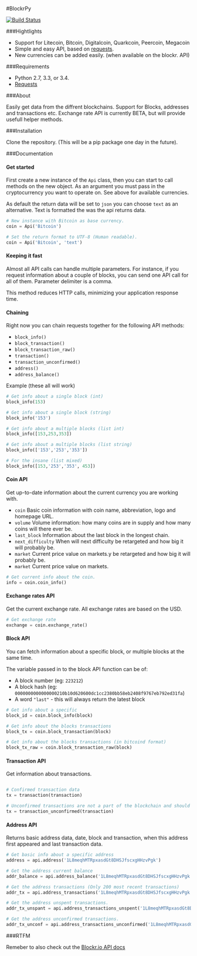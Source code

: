 #BlockrPy

[![Build Status](https://travis-ci.org/stormpat/blockr-python.svg?branch=master)](https://travis-ci.org/stormpat/blockr-python)

###Hightlights

- Support for Litecoin, Bitcoin, Digitalcoin, Quarkcoin, Peercoin, Megacoin
- Simple and easy API, based on [requests](https://github.com/kennethreitz/requests).
- New currencies can be added easily. (when available on the blockr. API)

###Requirements

- Python 2.7, 3.3, or 3.4.
- [Requests](https://github.com/kennethreitz/requests)

###About

Easily get data from the diffrent blockchains. Support for Blocks, addresses and transactions etc.
Exchange rate API is currently BETA, but will provide usefull helper methods.

###Installation

Clone the repository. (This will be a pip package one day in the future).

###Documentation

#### Get started

First create a new instance of the ```Api``` class, then you can start to call
methods on the new object. As an argument you must pass in the cryptocurrency
you want to operate on. See above for available currencies.

As default the return data will be set to ```json``` you can choose ```text```
as an alternative. Text is formatted the was the api returns data.

```python
# New instance with Bitcoin as base currency.
coin = Api('Bitcoin')

# Set the return format to UTF-8 (Human readable).
coin = Api('Bitcoin', 'text')
```

#### Keeping it fast

Almost all API calls can handle multiple parameters. For instance, if you request
information about a couple of blocks, you can send one API call for all of them. Parameter delimiter is a comma.

This method reduces HTTP calls, minimizing your application response time.

#### Chaining

Right now you can chain requests together for the following API methods:

- ```block_info()```
- ```block_transaction()```
- ```block_transaction_raw()```
- ```transaction()```
- ```transaction_unconfirmed()```
- ```address()```
- ```address_balance()```

Example (these all will work)

```python
# Get info about a single block (int)
block_info(153)

# Get info about a single block (string)
block_info('153')

# Get info about a multiple blocks (list int)
block_info([153,253,353])

# Get info about a multiple blocks (list string)
block_info(['153','253','353'])

# For the insane (list mixed)
block_info([153,'253','353', 453])
```

#### Coin API

Get up-to-date information about the current currency you are working with.

- ```coin``` Basic coin information with coin name, abbreviation, logo and homepage URL.
- ```volume``` Volume information: how many coins are in supply and how many coins will there ever be.
- ```last_block``` Information about the last block in the longest chain.
- ```next_difficulty``` When will next difficulty be retargeted and how big it will probably be.
- ```market``` Current price value on markets.y be retargeted and how big it will probably be.
- ```market``` Current price value on markets.

```python
# Get current info about the coin.
info = coin.coin_info()
```

#### Exchange rates API

Get the current exchange rate. All exchange rates are based on the USD.

```python
# Get exchange rate
exchange = coin.exchange_rate()
```

#### Block API

You can fetch information about a specific block, or multiple blocks at the
same time.

The variable passed in to the block API function can be of:

- A block number (eg: ```223212```)
- A block hash (eg: ```0000000000000000210b10d620600dc1cc2380bb58eb2408f9767eb792ed31fa```)
- A word ```"last"``` - this will always return the latest block

```python
# Get info about a specific
block_id = coin.block_info(block)

# Get info about the blocks transactions
block_tx = coin.block_transaction(block)

# Get info about the blocks transactions (in bitcoind format)
block_tx_raw = coin.block_transaction_raw(block)
```

#### Transaction API

Get information about transactions.

```python

# Confirmed transaction data
tx = transaction(transaction)

# Unconfirmed transactions are not a part of the blockchain and should not be trusted!
tx = transaction_unconfirmed(transaction)

```

#### Address API

Returns basic address data, date, block and transaction, when this address first appeared and last transaction data.

```python
# Get basic info about a specific address
address = api.address('1L8meqhMTRpxasdGt8DHSJfscxgHHzvPgk')

# Get the address current balance
addr_balance = api.address_balance('1L8meqhMTRpxasdGt8DHSJfscxgHHzvPgk')

# Get the address transactions (Only 200 most recent transactions)
addr_tx = api.address_transactions('1L8meqhMTRpxasdGt8DHSJfscxgHHzvPgk')

# Get the address unspent transactions.
addr_tx_unspant = api.address_transactions_unspent('1L8meqhMTRpxasdGt8DHSJfscxgHHzvPgk')

# Get the address unconfirmed transactions.
addr_tx_unconf = api.address_transactions_unconfirmed('1L8meqhMTRpxasdGt8DHSJfscxgHHzvPgk')

```

###RTFM

Remeber to also check out the [Blockr.io API docs](http://blockr.io/documentation/api)
